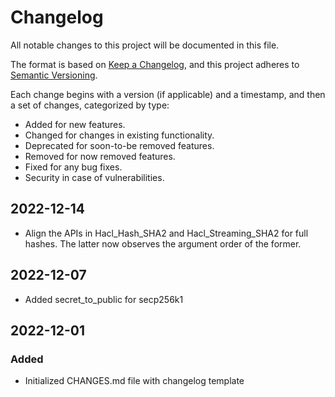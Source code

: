 # Changelog

All notable changes to this project will be documented in this file.

The format is based on [Keep a Changelog](https://keepachangelog.com/en/1.0.0/),
and this project adheres to [Semantic Versioning](https://semver.org/spec/v2.0.0.html).

Each change begins with a version (if applicable) and a timestamp, and then a set of changes, categorized by type:
- Added for new features.
- Changed for changes in existing functionality.
- Deprecated for soon-to-be removed features.
- Removed for now removed features.
- Fixed for any bug fixes.
- Security in case of vulnerabilities.

## 2022-12-14

- Align the APIs in Hacl_Hash_SHA2 and Hacl_Streaming_SHA2 for full hashes. The
  latter now observes the argument order of the former.

## 2022-12-07
- Added secret_to_public for secp256k1

## 2022-12-01

### Added

- Initialized CHANGES.md file with changelog template
